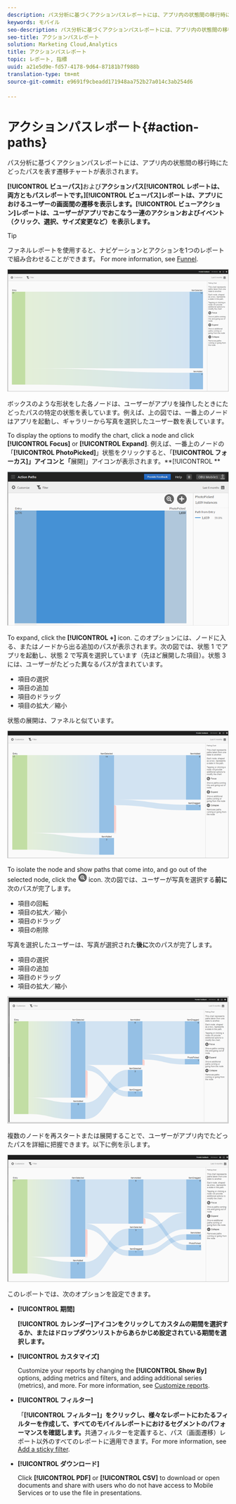 ```yaml
---
description: パス分析に基づくアクションパスレポートには、アプリ内の状態間の移行時にたどったパスを表す遷移チャートが表示されます。
keywords: モバイル
seo-description: パス分析に基づくアクションパスレポートには、アプリ内の状態間の移行時にたどったパスを表す遷移チャートが表示されます。
seo-title: アクションパスレポート
solution: Marketing Cloud,Analytics
title: アクションパスレポート
topic: レポート, 指標
uuid: a21e5d9e-fd57-4178-9d64-87181b7f988b
translation-type: tm+mt
source-git-commit: e9691f9cbeadd171948aa752b27a014c3ab254d6

---
```



# アクションパスレポート{#action-paths}

パス分析に基づくアクションパスレポートには、アプリ内の状態間の移行時にたどったパスを表す遷移チャートが表示されます。

**[!UICONTROL ビューパス]**&#x200B;および&#x200B;**アクションパス[!UICONTROL レポートは、両方ともパスレポートです。]****[!UICONTROL ビューパス]レポートは、アプリにおけるユーザーの画面間の遷移を表示します。****[!UICONTROL ビューアクション]レポートは、ユーザーがアプリでおこなう一連のアクションおよびイベント（クリック、選択、サイズ変更など）を表示します。**

>[!TIP]
>
>ファネルレポートを使用すると、ナビゲーションとアクションを1つのレポートで組み合わせることができます。 For more information, see [Funnel](/help/using/usage/reports-funnel.md).

![](assets/action_paths.png)

ボックスのような形状をした各ノードは、ユーザーがアプリを操作したときにたどったパスの特定の状態を表しています。例えば、上の図では、一番上のノードはアプリを起動し、ギャラリーから写真を選択したユーザー数を表しています。

To display the options to modify the chart, click a node and click **[!UICONTROL Focus]** or **[!UICONTROL Expand]**. 例えば、一番上のノードの「**[!UICONTROL PhotoPicked]**」状態をクリックすると、「**[!UICONTROL フォーカス]」アイコンと「**&#x200B;展開]」アイコンが表示されます。**[!UICONTROL **

![](assets/action_paths_icons.png)

To expand, click the **[!UICONTROL +]** icon. このオプションには、ノードに入る、またはノードから出る追加のパスが表示されます。次の図では、状態 1 でアプリを起動し、状態 2 で写真を選択しています（先ほど展開した項目）。状態 3 には、ユーザーがたどった異なるパスが含まれています。

* 項目の選択
* 項目の追加
* 項目のドラッグ
* 項目の拡大／縮小

状態の展開は、ファネルと似ています。

![action path expand](assets/action_paths_expand.png)

To isolate the node and show paths that come into, and go out of the selected node, click the  ![focus icon](assets/icon_focus.png) icon. 次の図では、ユーザーが写真を選択する&#x200B;**前に**&#x200B;次のパスが完了します。

* 項目の回転
* 項目の拡大／縮小
* 項目のドラッグ
* 項目の削除

写真を選択したユーザーは、写真が選択された&#x200B;**後に**&#x200B;次のパスが完了します。

* 項目の選択
* 項目の追加
* 項目のドラッグ
* 項目の拡大／縮小

![アクションパスフォーカス](assets/action_paths_focus.png)

複数のノードを再スタートまたは展開することで、ユーザーがアプリ内でたどったパスを詳細に把握できます。以下に例を示します。

![アクションパスマルチ](assets/action_paths_mult.png)

このレポートでは、次のオプションを設定できます。

* **[!UICONTROL 期間]**

   **[!UICONTROL カレンダー]アイコンをクリックしてカスタムの期間を選択するか、またはドロップダウンリストからあらかじめ設定されている期間を選択します。**

* **[!UICONTROL カスタマイズ]**

   Customize your reports by changing the **[!UICONTROL Show By]** options, adding metrics and filters, and adding additional series (metrics), and more. For more information, see [Customize reports](/help/using/usage/reports-customize/reports-customize.md).

* **[!UICONTROL フィルター]**

   「**[!UICONTROL フィルター]」をクリックし、様々なレポートにわたるフィルターを作成して、すべてのモバイルレポートにおけるセグメントのパフォーマンスを確認します。**&#x200B;共通フィルターを定義すると、パス（画面遷移）レポート以外のすべてのレポートに適用できます。For more information, see [Add a sticky filter](/help/using/usage/reports-customize/t-sticky-filter.md).

* **[!UICONTROL ダウンロード]**

   Click **[!UICONTROL PDF]** or **[!UICONTROL CSV]** to download or open documents and share with users who do not have access to Mobile Services or to use the file in presentations.